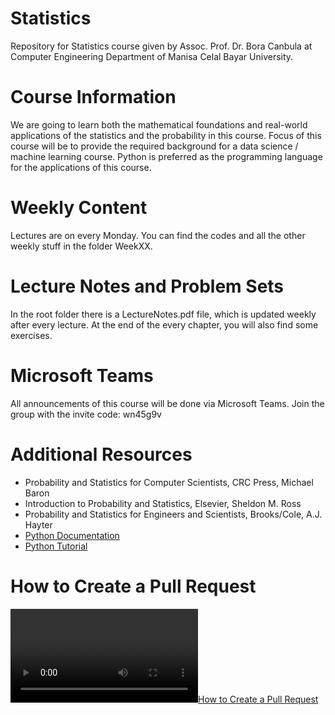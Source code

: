 # Statistics
Repository for Statistics course given by Assoc. Prof. Dr. Bora Canbula 
at Computer Engineering Department of Manisa Celal Bayar University.

# Course Information
We are going to learn both the mathematical foundations and real-world applications of the statistics and the probability in this course. Focus of this course will be to provide the required background for a data science / machine learning course. Python is preferred as the programming language for the applications of this course.

# Weekly Content
Lectures are on every Monday. You can find the codes and all the other weekly stuff in the folder WeekXX.

# Lecture Notes and Problem Sets
In the root folder there is a LectureNotes.pdf file, which is updated weekly after every lecture. 
At the end of the every chapter, you will also find some exercises.

# Microsoft Teams
All announcements of this course will be done via Microsoft Teams. Join the group with the invite code: wn45g9v

# Additional Resources
- Probability and Statistics for Computer Scientists, CRC Press, Michael Baron
- Introduction to Probability and Statistics, Elsevier, Sheldon M. Ross
- Probability and Statistics for Engineers and Scientists, Brooks/Cole, A.J. Hayter
- [Python Documentation](https://docs.python.org/3/)
- [Python Tutorial](https://docs.python.org/3/tutorial/index.html)

# How to Create a Pull Request
[![How to Create a Pull Request](how-to-pull-request.mp4)](how-to-pull-request.mp4)
